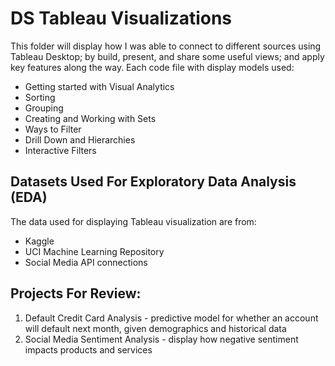 # DS Tableau Visualizations 
This folder will display how I was able to connect to different sources using Tableau Desktop; by build, present, and share some useful views; and apply key features along the way.
Each code file with display models used:
* Getting started with Visual Analytics
* Sorting
* Grouping
* Creating and Working with Sets
* Ways to Filter
* Drill Down and Hierarchies
* Interactive Filters


## Datasets Used For Exploratory Data Analysis (EDA)
The data used for displaying Tableau visualization are from:
* Kaggle
* UCI Machine Learning Repository
* Social Media API connections

## Projects For Review:
1. Default Credit Card Analysis - predictive model for whether an account will default next month, given demographics and historical data
2. Social Media Sentiment Analysis - display how negative sentiment impacts products and services
